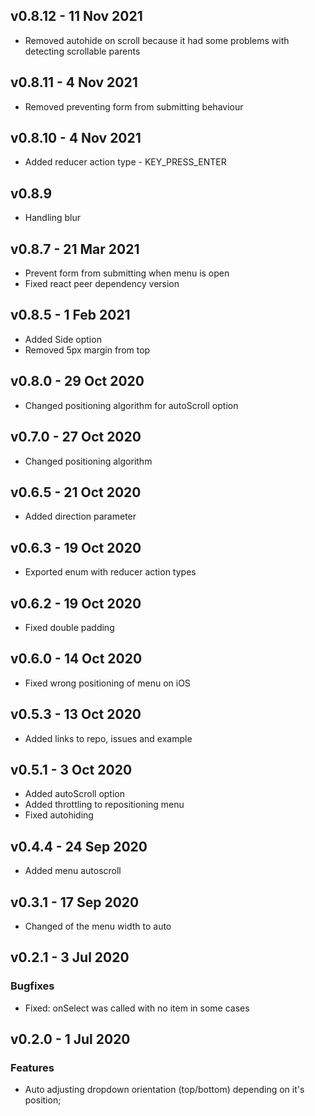 ## v0.8.12 - 11 Nov 2021
- Removed autohide on scroll because it had some problems with detecting scrollable parents

## v0.8.11 - 4 Nov 2021
- Removed preventing form from submitting behaviour

## v0.8.10 - 4 Nov 2021
- Added reducer action type - KEY_PRESS_ENTER

## v0.8.9
- Handling blur

## v0.8.7 - 21 Mar 2021
- Prevent form from submitting when menu is open
- Fixed react peer dependency version

## v0.8.5 - 1 Feb 2021
- Added Side option
- Removed 5px margin from top

## v0.8.0 - 29 Oct 2020
- Changed positioning algorithm for autoScroll option

## v0.7.0 - 27 Oct 2020
- Changed positioning algorithm

## v0.6.5 - 21 Oct 2020
- Added direction parameter

## v0.6.3 - 19 Oct 2020
- Exported enum with reducer action types

## v0.6.2 - 19 Oct 2020
- Fixed double padding

## v0.6.0 - 14 Oct 2020
- Fixed wrong positioning of menu on iOS

## v0.5.3 - 13 Oct 2020
- Added links to repo, issues and example

## v0.5.1 - 3 Oct 2020
- Added autoScroll option
- Added throttling to repositioning menu
- Fixed autohiding

## v0.4.4 - 24 Sep 2020
- Added menu autoscroll

## v0.3.1 - 17 Sep 2020
- Changed of the menu width to auto

## v0.2.1 - 3 Jul 2020
### Bugfixes
- Fixed: onSelect was called with no item in some cases

## v0.2.0 - 1 Jul 2020
### Features
- Auto adjusting dropdown orientation (top/bottom) depending on it's position;
